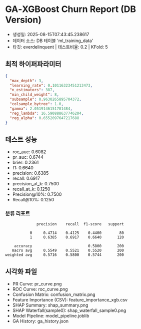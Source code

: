 # GA‑XGBoost Churn Report (DB Version)

- 생성일: 2025-08-15T07:43:45.238617
- 데이터 소스: DB 테이블 'ml_training_data'
- 타깃: everdelinquent  |  테스트비율: 0.2  |  KFold: 5

## 최적 하이퍼파라미터
```json
{
  "max_depth": 3,
  "learning_rate": 0.10116323451213473,
  "n_estimators": 387,
  "min_child_weight": 8,
  "subsample": 0.9630265895704372,
  "colsample_bytree": 1.0,
  "gamma": 2.0519146151781484,
  "reg_lambda": 16.590888637746204,
  "reg_alpha": 0.6552097647217688
}
```

## 테스트 성능
- roc_auc: 0.6082
- pr_auc: 0.6744
- brier: 0.2361
- f1: 0.6640
- precision: 0.6385
- recall: 0.6917
- precision_at_k: 0.7500
- recall_at_k: 0.1250
- Precision@10%: 0.7500
- Recall@10%: 0.1250

### 분류 리포트
```
              precision    recall  f1-score   support

           0     0.4714    0.4125    0.4400        80
           1     0.6385    0.6917    0.6640       120

    accuracy                         0.5800       200
   macro avg     0.5549    0.5521    0.5520       200
weighted avg     0.5716    0.5800    0.5744       200

```

## 시각화 파일
- PR Curve: pr_curve.png
- ROC Curve: roc_curve.png
- Confusion Matrix: confusion_matrix.png
- Feature Importance (CSV): feature_importance_xgb.csv
- SHAP Summary: shap_summary.png
- SHAP Waterfall(sample0): shap_waterfall_sample0.png
- Model Pipeline: model_pipeline.joblib
- GA History: ga_history.json

